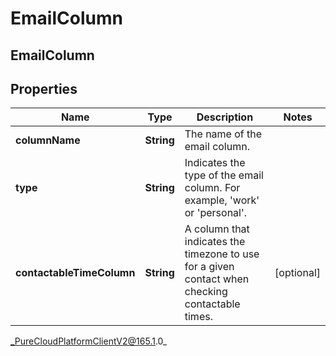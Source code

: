 # EmailColumn

## EmailColumn

## Properties

|Name | Type | Description | Notes|
|------------ | ------------- | ------------- | -------------|
| **columnName** | **String** | The name of the email column. | |
| **type** | **String** | Indicates the type of the email column. For example, &#39;work&#39; or &#39;personal&#39;. | |
| **contactableTimeColumn** | **String** | A column that indicates the timezone to use for a given contact when checking contactable times. | [optional] |



_PureCloudPlatformClientV2@165.1.0_
